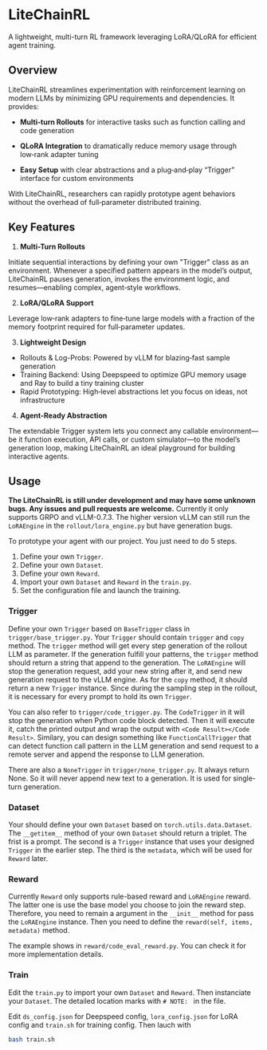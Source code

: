 # LiteChainRL

A lightweight, multi-turn RL framework leveraging LoRA/QLoRA for efficient agent training.

## Overview

LiteChainRL streamlines experimentation with reinforcement learning on modern LLMs by minimizing GPU requirements and dependencies. It provides:

- **Multi‑turn Rollouts** for interactive tasks such as function calling and code generation

- **QLoRA Integration** to dramatically reduce memory usage through low‑rank adapter tuning

- **Easy Setup** with clear abstractions and a plug‑and‑play “Trigger” interface for custom environments

With LiteChainRL, researchers can rapidly prototype agent behaviors without the overhead of full‑parameter distributed training.

## Key Features

1. **Multi-Turn Rollouts**

Initiate sequential interactions by defining your own "Trigger" class as an environment. Whenever a specified pattern appears in the model’s output, LiteChainRL pauses generation, invokes the environment logic, and resumes—enabling complex, agent‑style workflows.

2. **LoRA/QLoRA Support**

Leverage low‑rank adapters to fine‑tune large models with a fraction of the memory footprint required for full‑parameter updates.

3. **Lightweight Design**

- Rollouts & Log-Probs: Powered by vLLM for blazing‑fast sample generation
- Training Backend: Using Deepspeed to optimize GPU memory usage and Ray to build a tiny training cluster
- Rapid Prototyping: High‑level abstractions let you focus on ideas, not infrastructure

4. **Agent-Ready Abstraction**

The extendable Trigger system lets you connect any callable environment—be it function execution, API calls, or custom simulator—to the model’s generation loop, making LiteChainRL an ideal playground for building interactive agents.

## Usage

**The LiteChainRL is still under development and may have some unknown bugs. Any issues and pull requests are welcome.** Currently it only supports GRPO and vLLM-0.7.3. The higher version vLLM can still run the `LoRAEngine` in the `rollout/lora_engine.py` but have generation bugs.

To prototype your agent with our project. You just need to do 5 steps.

1. Define your own `Trigger`.
2. Define your own `Dataset`.
3. Define your own `Reward`.
4. Import your own `Dataset` and `Reward` in the `train.py`.
5. Set the configuration file and launch the training.

### Trigger

Define your own `Trigger` based on `BaseTrigger` class in `trigger/base_trigger.py`. Your `Trigger` should contain `trigger` and `copy` method. The `trigger` method will get every step generation of the rollout LLM as parameter. If the generation fulfill your patterns, the `trigger` method should return a string that append to the generation. The `LoRAEngine` will stop the generation request, add your new string after it, and send new generation request to the vLLM engine. As for the `copy` method, it should return a new `Trigger` instance. Since during the sampling step in the rollout, it is necessary for every prompt to hold its own `Trigger`.

You can also refer to `trigger/code_trigger.py`. The `CodeTrigger` in it will stop the generation when Python code block detected. Then it will execute it, catch the printed output and wrap the output with `<Code Result></Code Result>`. Similary, you can design something like `FunctionCallTrigger` that can detect function call pattern in the LLM generation and send request to a remote server and append the response to LLM generation.

There are also a `NoneTrigger` in `trigger/none_trigger.py`. It always return None. So it will never append new text to a generation. It is used for single-turn generation.

### Dataset

Your should define your own `Dataset` based on `torch.utils.data.Dataset`. The `__getitem__` method of your own `Dataset` should return a triplet. The frist is a prompt. The second is a `Trigger` instance that uses your designed `Trigger` in the earlier step. The third is the `metadata`, which will be used for `Reward` later.

### Reward

Currently `Reward` only supports rule-based reward and `LoRAEngine` reward. The latter one is use the base model you choose to join the reward step. Therefore, you need to remain a argument in the `__init__` method for pass the `LoRAEngine` instance. Then you need to define the `reward(self, items, metadata)` method.

The example shows in  `reward/code_eval_reward.py`. You can check it for more implementation details.

### Train

Edit the `train.py` to import your own `Dataset` and `Reward`. Then instanciate your `Dataset`. The detailed location marks with `# NOTE: ` in the file.

Edit `ds_config.json` for Deepspeed config, `lora_config.json` for LoRA config and `train.sh` for training config. Then lauch with

```bash
bash train.sh
```